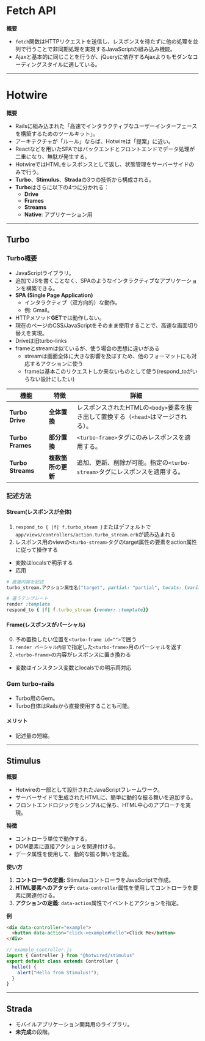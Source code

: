 # Fetch API
**概要**
- `fetch`関数はHTTPリクエストを送信し、レスポンスを待たずに他の処理を並列で行うことで非同期処理を実現するJavaScriptの組み込み機能。
- Ajaxと基本的に同じことを行うが、jQueryに依存するAjaxよりもモダンなコーディングスタイルに適している。

---

# Hotwire
**概要**
- Railsに組み込まれた「高速でインタラクティブなユーザーインターフェースを構築するためのツールキット」。
- アーキテクチャが「ルール」ならば、Hotwireは「提案」に近い。
- Reactなどを用いたSPAではバックエンドとフロントエンドでデータ処理が二重になり、無駄が発生する。
- HotwireではHTMLをレスポンスとして返し、状態管理をサーバーサイドのみで行う。
- **Turbo**、**Stimulus**、**Strada**の3つの技術から構成される。
- **Turbo**はさらに以下の4つに分かれる：
  - **Drive**
  - **Frames**
  - **Streams**
  - **Native**: アプリケーション用

---

## Turbo
### Turbo概要
- JavaScriptライブラリ。
- 追加でJSを書くことなく、SPAのようなインタラクティブなアプリケーションを構築できる。
- **SPA (Single Page Application)**
  - インタラクティブ（双方向的）な動作。
  - 例: Gmail。
- HTTPメソッド**GET**では動作しない。
- 現在のページのCSS/JavaScriptをそのまま使用することで、高速な画面切り替えを実現。
- Driveは旧turbo-links
- frameとstreamは似ているが、使う場合の思想に違いがある
  - streamは画面全体に大きな影響を及ぼすため、他のフォーマットにも対応するアクションに使う
  - frameは基本このリクエストしか来ないものとして使う(respond_toがいらない設計にしたい)

| 機能         | 特徴       | 詳細                                         |
|--------------|------------|----------------------------------------------|
| **Turbo Drive** | **全体置換** | レスポンスされたHTMLの`<body>`要素を抜き出して置換する（`<head>`はマージされる）。 |
| **Turbo Frames**| **部分置換** | `<turbo-frame>`タグにのみレスポンスを適用する。          |
| **Turbo Streams**| **複数箇所の更新** | 追加、更新、削除が可能。指定の`<turbo-stream>`タグにレスポンスを適用する。 |

### 記述方法
#### Stream(レスポンスが全体)
1. `respond_to { |f| f.turbo_steam }`またはデフォルトで`app/views/controllers/action.turbo_stream.erb`が読み込まれる
2. レスポンス用のviewの`<turbo-stream>`タグのtarget属性の要素をaction属性に従って操作する
- 変数はlocalsで明示する
- 応用
```ruby
# 直接内容を記述
turbo_stream.アクション属性名("target", partial: "partial", locals: (variable: variable))

# 違うテンプレート
render :template
respond_to { |f| f.turbo_stream {render: :template}}
```
#### Frame(レスポンスがパーシャル)
0. 予め置換したい位置を`<turbo-frame id="">`で囲う
1. `render パーシャル内容`で指定した`<turbo-frame>`月のパーシャルを返す
2. `<turbo-frame>`の内容がレスポンスに置き換わる

- 変数はインスタンス変数とlocalsでの明示両対応

### Gem turbo-rails
- Turbo用のGem。
- Turbo自体はRailsから直接使用することも可能。

#### **メリット**
- 記述量の短縮。

---

## Stimulus

**概要**
- Hotwireの一部として設計されたJavaScriptフレームワーク。
- サーバーサイドで生成されたHTMLに、簡単に動的な振る舞いを追加する。
- フロントエンドロジックをシンプルに保ち、HTML中心のアプローチを実現。

**特徴**
- コントローラ単位で動作する。
- DOM要素に直接アクションを関連付ける。
- データ属性を使用して、動的な振る舞いを定義。

**使い方**
1. **コントローラの定義:** StimulusコントローラをJavaScriptで作成。
2. **HTML要素へのアタッチ:** `data-controller`属性を使用してコントローラを要素に関連付ける。
3. **アクションの定義:** `data-action`属性でイベントとアクションを指定。

**例**
```html
<div data-controller="example">
  <button data-action="click->example#hello">Click Me</button>
</div>
```
```javascript
// example_controller.js
import { Controller } from "@hotwired/stimulus"
export default class extends Controller {
  hello() {
    alert("Hello from Stimulus!");
  }
}
```

---

## Strada

- モバイルアプリケーション開発用のライブラリ。
- **未完成**の段階。

